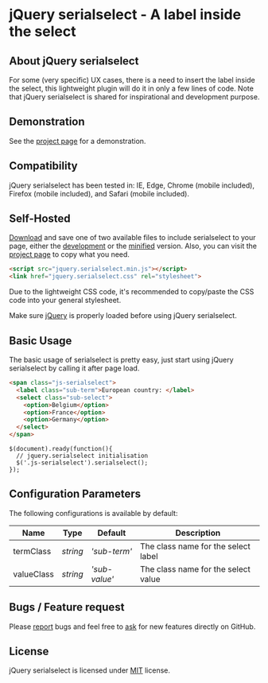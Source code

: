 # jQuery serialselect - A label inside the select

## About jQuery serialselect
For some (very specific) UX cases, there is a need to insert the label inside the select, this lightweight plugin will do it in only a few lines of code. Note that jQuery serialselect is shared for inspirational and development purpose.


## Demonstration
See the [project page](https://github.meunierkevin.com/jquery-serialselect/) for a demonstration.


## Compatibility
jQuery serialselect has been tested in: IE, Edge, Chrome (mobile included), Firefox (mobile included), and Safari (mobile included).


## Self-Hosted
[Download](https://github.com/kevinmeunier/jquery-serialselect/archive/master.zip) and save one of two available files to include serialselect to your page, either the [development](https://github.com/kevinmeunier/jquery-serialselect/blob/main/dist/jquery.serialselect.js) or the [minified](https://github.com/kevinmeunier/jquery-serialselect/blob/main/dist/jquery.serialselect.min.js) version. Also, you can visit the [project page](https://github.meunierkevin.com/jquery-serialselect/) to copy what you need.
```HTML
<script src="jquery.serialselect.min.js"></script>
<link href="jquery.serialselect.css" rel="stylesheet">
```
Due to the lightweight CSS code, it's recommended to copy/paste the CSS code into your general stylesheet.

Make sure [jQuery](http://jquery.com) is properly loaded before using jQuery serialselect. 


## Basic Usage
The basic usage of serialselect is pretty easy, just start using jQuery serialselect by calling it after page load.
```HTML
<span class="js-serialselect">
  <label class="sub-term">European country: </label>
  <select class="sub-select">
    <option>Belgium</option>
    <option>France</option>
    <option>Germany</option>
  </select>
</span>
```
```JS
$(document).ready(function(){
  // jquery.serialselect initialisation
  $('.js-serialselect').serialselect();
});
```

  
## Configuration Parameters
The following configurations is available by default:

Name               | Type       | Default                             | Description
------------------ | ---------- | ----------------------------------- | -----------
termClass          | *string*   | *'sub-term'*                        | The class name for the select label
valueClass         | *string*   | *'sub-value'*                       | The class name for the select value


## Bugs / Feature request
Please [report](http://github.com/kevinmeunier/jquery-serialselect/issues) bugs and feel free to [ask](http://github.com/kevinmeunier/jquery-serialselect/issues) for new features directly on GitHub.


## License
jQuery serialselect is licensed under [MIT](http://www.opensource.org/licenses/mit-license.php) license.

